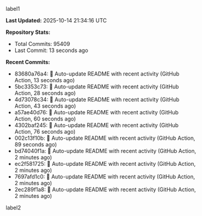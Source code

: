 
label1 
<!-- ACTIVITY_START -->
**Last Updated:** 2025-10-14 21:34:16 UTC

**Repository Stats:**
- Total Commits: 95409
- Last Commit: 13 seconds ago

**Recent Commits:**
- 83680a76a4: 🤖 Auto-update README with recent activity (GitHub Action, 13 seconds ago)
- 5bc3353c73: 🤖 Auto-update README with recent activity (GitHub Action, 28 seconds ago)
- 4d73078c34: 🤖 Auto-update README with recent activity (GitHub Action, 43 seconds ago)
- a57ae40d76: 🤖 Auto-update README with recent activity (GitHub Action, 60 seconds ago)
- 4302baf245: 🤖 Auto-update README with recent activity (GitHub Action, 76 seconds ago)
- 002c13f10b: 🤖 Auto-update README with recent activity (GitHub Action, 89 seconds ago)
- bd74040f1a: 🤖 Auto-update README with recent activity (GitHub Action, 2 minutes ago)
- ec2f581725: 🤖 Auto-update README with recent activity (GitHub Action, 2 minutes ago)
- 7697afd1c0: 🤖 Auto-update README with recent activity (GitHub Action, 2 minutes ago)
- 2ec289f1a8: 🤖 Auto-update README with recent activity (GitHub Action, 2 minutes ago)
<!-- ACTIVITY_END -->

label2
